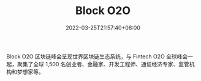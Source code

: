 ﻿---
weight: 
title: "Block O2O"
description: "Block O2O 区块链峰会呈现世界区块链生态系统，与 Fintech O2O 全球峰会一起，聚集了全球 1,500 名创业者、金融家、开发工程师、通证经济专家、监管机构和梦想家等"
date: 2022-03-25T21:57:40+08:00
lastmod: 2022-03-25T16:45:40+08:00
draft: false
authors: ["Metabd"]
featuredImage: "block-o2o.jpg"
link: ""
tags: ["元宇宙社区","Block O2O"]
categories: ["navigation"]
navigation: ["元宇宙社区"]
lightgallery: true
toc: true
pinned: false
recommend: false
recommend1: false
---
Block O2O 区块链峰会呈现世界区块链生态系统，与 Fintech O2O 全球峰会一起，聚集了全球 1,500 名创业者、金融家、开发工程师、通证经济专家、监管机构和梦想家等。
